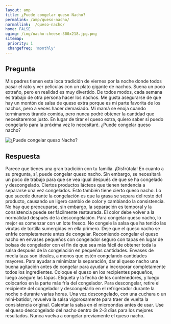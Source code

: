 ```yaml
---
layout: amp
title: ¿Puede congelar queso Nacho?  
permalink: /amp/queso-nacho/
normallink:  /queso-nacho/
home: FALSE
ogimg: /img/nacho-cheese-300x218.jpg.png
sitemap:
 priority: 1
 changefreq: 'monthly'
---
```




## Pregunta

Mis padres tienen esta loca tradición de viernes por la noche donde todos pasar el rato y ver películas con un plato gigante de nachos. Suena un poco extraño, pero en realidad es muy divertido. De todos modos, cada semana es trabajo de otra persona hacer los nachos. Me gusta asegurarse de que hay un montón de salsa de queso extra porque es mi parte favorita de los nachos, pero a veces hacer demasiado. Mi mamá se enoja cuando terminamos tirando comida, pero nunca podré obtener la cantidad que necesitaremos justo. En lugar de tirar el queso extra, quiero saber si puedo congelarlo para la próxima vez lo necesitaré. ¿Puede congelar queso nacho?


![¿Puede congelar queso Nacho?](https://sepuedecongelar.com/img/nacho-cheese-300x218.jpg "¿Puede congelar queso Nacho?" )


## Respuesta

Parece que tienes una gran tradición con tu familia. ¡Disfrútala! En cuanto a su pregunta, sí, puede congelar queso nacho. Sin embargo, se necesitará un poco de trabajo para que se vea igual después de que se ha congelado y descongelado. Ciertos productos lácteos que tienen tendencia a separarse una vez congelados. Esto también tiene cierto queso nacho. Lo que sucede durante la congelación es que la grasa se separa del resto del producto, causando un ligero cambio de color y cambiando la consistencia. No hay que preocuparse, sin embargo, la separación es temporal y la consistencia puede ser fácilmente restaurada. El color debe volver a la normalidad después de la descongelación.
Para congelar queso nacho, lo mejor es comenzar con un lote fresco. No congele la salsa que ha tenido las virutas de tortilla sumergidas en ella primero. Deje que el queso nacho se enfríe completamente antes de congelar. Recomiendo congelar el queso nacho en envases pequeños con congelador seguro con tapas en lugar de bolsas de congelador con el fin de que sea más fácil de obtener toda la salsa después de la congelación en pequeñas cantidades. Envases de media taza son ideales, a menos que estén congelando cantidades mayores.
Para ayudar a minimizar la separación, dar al queso nacho una buena agitación antes de congelar para ayudar a incorporar completamente todos los ingredientes. Coloque el queso en los recipientes pequeños, luego asegure las tapas. Etiqueta y la fecha de los contenedores, y luego colocarlos en la parte más fría del congelador. Para descongelar, retire el recipiente del congelador y descongelarlo en el refrigerador durante la noche o durante varias horas. Una vez descongelado, con una cuchara o un mini-batidor, revuelva la salsa vigorosamente para traer de vuelta la consistencia original. Calentar la salsa en el microondas antes de usar. Use el queso descongelado del nacho dentro de 2-3 días para los mejores resultados. Nunca vuelva a congelar previamente el queso nacho.
